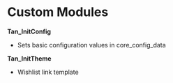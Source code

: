 # Custom Modules

__Tan_InitConfig__
* Sets basic configuration values in core_config_data

__Tan_InitTheme__
* Wishlist link template
